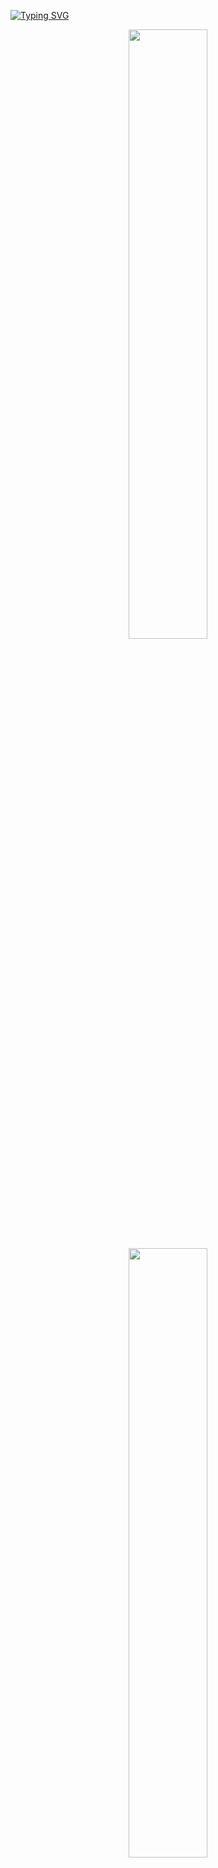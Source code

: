[![Typing SVG](https://readme-typing-svg.demolab.com?font=Fira+Code&pause=1000&color=015ee1&width=435&lines=Hi+I+am+Francesco;I+love+AI+and+I+am+one+with+doggos;Check+my+profile;Enjoy+<3)](https://git.io/typing-svg)

<p align="center">
  <img height="50%" width="auto" src ="https://github-readme-stats.vercel.app/api?username=frenkmadda&show_icons=true&count_private=true&theme=transparent&hide_border=true&hide=issues,contribs&bg_color=00000000">
  <img height="50%" width="auto" src ="https://github-readme-stats.vercel.app/api/top-langs/?username=frenkmadda&layout=compact&hide_border=true&theme=transparent&bg_color=00000000&langs_count=6&hide=jupyter%20notebook,tex,css,php&exclude_repo=Pacman-AI">
  <br>
  <br>
</p>

<p align="center" width="100%">
  <img src="http://github-profile-summary-cards.vercel.app/api/cards/repos-per-language?username=frenkmadda&theme=transparent" /> 
  <img src="http://github-profile-summary-cards.vercel.app/api/cards/most-commit-language?username=frenkmadda&theme=transparent" /> 
</p>

<p align="center" width="100%">
  <img src="http://github-profile-summary-cards.vercel.app/api/cards/stats?username=frenkmadda&theme=transparent" /> 
  <img src="http://github-profile-summary-cards.vercel.app/api/cards/productive-time?username=frenkmadda&theme=transparent&utcOffset=8" /> 
</p>

# About me
Hi All! I am Francesco a Data Science And Machine Learning Master Student currently enrolled at <a href="https://www.unisa.it">Unisa</a>
<br>


# Contacts and Socials:
<a href="https://www.linkedin.com/in/francesco-maddaloni-743400208/"> ![LinkedIn](https://img.shields.io/badge/linkedin-%230077B5.svg?style=for-the-badge&logo=linkedin&logoColor=white) </a><br>
